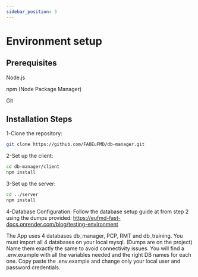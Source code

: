 ```yaml
---
sidebar_position: 3
---
```


# Environment setup

## Prerequisites
Node.js

npm (Node Package Manager)

Git

## Installation Steps
1-Clone the repository:

```bash
git clone https://github.com/FAOEuFMD/db-manager.git
```

2-Set up the client:
```bash
cd db-manager/client
npm install
```

3-Set up the server:
```bash
cd ../server
npm install
```

4-Database Configuration:
Follow the database setup guide at from step 2 using the dumps provided: 
https://eufmd-fast-docs.onrender.com/blog/testing-environment

The App uses 4 databases db_manager, PCP, RMT and db_training. You must import all 4 databases on your local mysql. (Dumps are on the project) Name them exactly the same to avoid connectivity issues.  You will find a .env.example with all the variables needed and the right DB names for each one. Copy paste the .env.example and change only your local user and password credentials.

